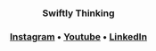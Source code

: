 <h3 align="center">Swiftly Thinking<h3>

<p align="center">
  <a href="https://www.instagram.com/mykyta_kuzminov/?next=%2F">Instagram</a> •
  <a href="https://www.youtube.com/channel/UCbx6_sano60e8c987ClP0pg">Youtube</a> •
  <a href="https://www.linkedin.com/in/mykyta-kuzminov-3121a02b4/">LinkedIn</a>
</p>
